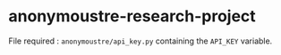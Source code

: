 # anonymoustre-research-project

File required : `anonymoustre/api_key.py` containing the `API_KEY` variable.
